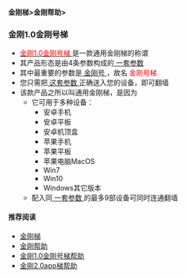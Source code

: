 #### 金刚梯>金刚帮助>
### 金刚1.0金刚号梯

- [<font color="red"> 金刚1.0金刚号梯 </font>](https://a2zitpro.github.io/web/kkproducts1.0)是一款通用金刚梯的称谓
- 其产品形态是由4条参数构成的[ 一套参数 ](https://a2zitpro.github.io/web/parametersofkkid)
- 其中最重要的参数是[ 金刚号 ](https://a2zitpro.github.io/web/kkid)，故名<font color="red"> 金刚号梯 </font>
- 您只需把[ 这套参数 ](https://a2zitpro.github.io/web/parametersofkkid)正确送入您的设备，即可翻墙
- 该款产品之所以叫通用金刚梯，是因为
  - 它可用于多种设备：
    - 安卓手机
    - 安卓平板
    - 安卓机顶盒
    - 苹果手机
    - 苹果平板
    - 苹果电脑MacOS
    - Win7
    - Win10
    - Windows其它版本
  - 配入同[ 一套参数 ](https://a2zitpro.github.io/web/parametersofkkid)的最多9部设备可同时连通翻墙

#### 推荐阅读

- [金刚梯](https://a2zitpro.github.io/web/dlb)
- [金刚帮助](https://a2zitpro.github.io/web/list_helpkkvpn)
- [金刚1.0金刚号梯帮助](https://a2zitpro.github.io/web/list_helpkkvpn1.0)
- [金刚2.0app梯帮助](https://a2zitpro.github.io/web/list_helpkkvpn2.0)


